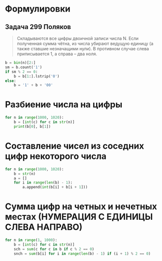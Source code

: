 # Формулировки

## Задача 299 Поляков

> Складываются все цифры двоичной записи числа N. Если полученная сумма чётна, из числа убирают ведущую единицу (а также
> ставшие незначащими нули). В противном случае слева приписывается 1, а справа – два ноля.

```python
b = bin(n)[2:]
sm = b.count('1')
if sm % 2 == 0:
    b = b[1:].lstrip('0')
else:
    b = '1' + b + '00'
```

# Разбиение числа на цифры

```python
for n in range(1000, 1020):
    b = [int(c) for c in str(n)]
    print(b[0], b[1])
```

# Составление чисел из соседних цифр некоторого числа

```python
for n in range(1000, 1020):
    b = str(n)
    a = []
    for i in range(len(b) - 1):
        a.append(int(b[i] + b[i + 1]))
```

# Сумма цифр на четных и нечетных местах (НУМЕРАЦИЯ С ЕДИНИЦЫ СЛЕВА НАПРАВО)

```python
for n in range(1, 1000):
    b = [int(c) for c in str(n)]
    sch = sum(c for c in b if c % 2 == 0)
    snch = sum(b[i] for i in range(len(b) - 1) if (i + 1) % 2 == 0)
```


